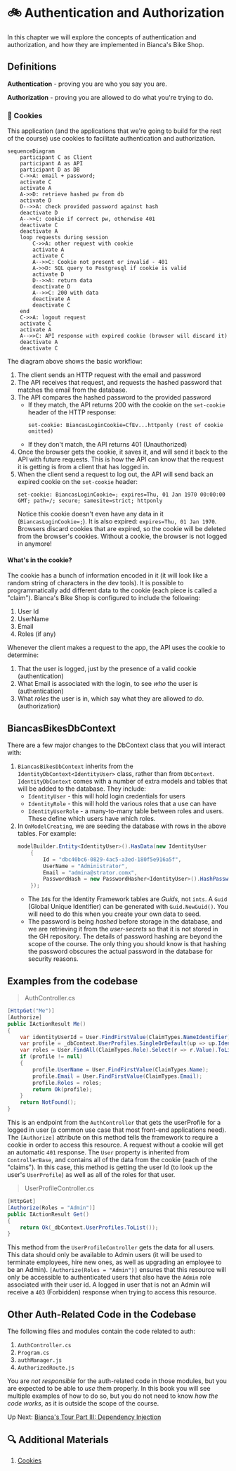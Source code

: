 # :bike: Authentication and Authorization
In this chapter we will explore the concepts of authentication and authorization, and how they are implemented in Bianca's Bike Shop.

## Definitions

**Authentication** - proving you are who you say you are.

**Authorization** - proving you are allowed to do what you're trying to do.

### :cookie: Cookies
This application (and the applications that we're going to build for the rest of the course) use cookies to facilitate authentication and authorization. 
``` mermaid
sequenceDiagram
    participant C as Client
    participant A as API
    participant D as DB
    C->>A: email + password;
    activate C
    activate A
    A->>D: retrieve hashed pw from db
    activate D
    D-->>A: check provided password against hash
    deactivate D
    A-->>C: cookie if correct pw, otherwise 401
    deactivate C
    deactivate A
    loop requests during session
        C->>A: other request with cookie
        activate A
        activate C
        A-->>C: Cookie not present or invalid - 401
        A->>D: SQL query to Postgresql if cookie is valid
        activate D
        D-->>A: return data
        deactivate D
        A-->>C: 200 with data
        deactivate A
        deactivate C
    end
    C->>A: logout request
    activate C
    activate A
    A-->>C: API response with expired cookie (browser will discard it)
    deactivate A
    deactivate C
```

The diagram above shows the basic workflow:
1. The client sends an HTTP request with the email and password
1. The API receives that request, and requests the hashed password that matches the email from the database. 
1. The API compares the hashed password to the provided password
    - If they match, the API returns 200 with the cookie on the `set-cookie` header of the HTTP response:
        ```
        set-cookie: BiancasLoginCookie=CfEv...httponly (rest of cookie omitted)
        ```
    - If they don't match, the API returns 401 (Unauthorized)
1. Once the browser gets the cookie, it saves it, and will send it back to the API with future requests. This is how the API can know that the request it is getting is from a client that has logged in. 
1. When the client send a request to log out, the API will send back an expired cookie on the `set-cookie` header:
    ```
    set-cookie: BiancasLoginCookie=; expires=Thu, 01 Jan 1970 00:00:00 GMT; path=/; secure; samesite=strict; httponly
    ```
     Notice this cookie doesn't even have any data in it (`BiancasLoginCookie=;`). It is also expired: `expires=Thu, 01 Jan 1970`. Browsers discard cookies that are expired, so the cookie will be deleted from the browser's cookies. Without a cookie, the browser is not logged in anymore!

#### What's in the cookie?
The cookie has a bunch of information encoded in it (it will look like a random string of characters in the dev tools). It is possible to programmatically add different data to the cookie (each piece is called a "claim"). Bianca's Bike Shop is configured to include the following:
1. User Id
1. UserName
1. Email
1. Roles (if any)

Whenever the client makes a request to the app, the API uses the cookie to determine:
1. That the user is logged, just by the presence of a valid cookie (authentication)
1. What Email is associated with the login, to see _who_ the user is (authentication)
1. What _roles_ the user is in, which say what they are allowed _to do_.  (authorization)

## BiancasBikesDbContext
There are a few major changes to the DbContext class that you will interact with:
1. `BiancasBikesDbContext` inherits from the `IdentityDbContext<IdentityUser>` class, rather than from `DbContext`. `IdentityDbContext` comes with a number of extra models and tables that will be added to the database. They include:
    - `IdentityUser` - this will hold login credentials for users
    - `IdentityRole` - this will hold the various roles that a use can have
    - `IdentityUserRole` - a many-to-many table between roles and users. These define which users have which roles. 
1. In `OnModelCreating`, we are seeding the database with rows in the above tables. For example:
    ``` csharp
    modelBuilder.Entity<IdentityUser>().HasData(new IdentityUser
        {
            Id = "dbc40bc6-0829-4ac5-a3ed-180f5e916a5f",
            UserName = "Administrator",
            Email = "admina@strator.comx",
            PasswordHash = new PasswordHasher<IdentityUser>().HashPassword(null, _configuration["AdminPassword"])
        });
    ```
    - The `Id`s for the Identity Framework tables are _Guids_, not `ints`. A `Guid` (Global Unique Identifier) can be generated with `Guid.NewGuid()`. You will need to do this when you create your own data to seed. 
    - The password is being _hashed_ before storage in the database, and we are retrieving it from the _user-secrets_ so that it is not stored in the GH repository. The details of password hashing are beyond the scope of the course. The only thing you should know is that hashing the password obscures the actual password in the database for security reasons. 

## Examples from the codebase
> AuthController.cs
``` csharp
[HttpGet("Me")]
[Authorize]
public IActionResult Me()
{
    var identityUserId = User.FindFirstValue(ClaimTypes.NameIdentifier);
    var profile = _dbContext.UserProfiles.SingleOrDefault(up => up.IdentityUserId == identityUserId);
    var roles = User.FindAll(ClaimTypes.Role).Select(r => r.Value).ToList();
    if (profile != null)
    {
        profile.UserName = User.FindFirstValue(ClaimTypes.Name);
        profile.Email = User.FindFirstValue(ClaimTypes.Email);
        profile.Roles = roles;
        return Ok(profile);
    }
    return NotFound();
}
```
This is an endpoint from the `AuthController` that gets the userProfile for a logged in user (a common use case that most front-end applications need). The `[Authorize]` attribute on this method tells the framework to require a cookie in order to access this resource. A request without a cookie will get an automatic `401` response. The `User` property is inherited from `ControllerBase`, and contains all of the data from the cookie (each of the "claims"). In this case, this method is getting the user Id (to look up the user's `UserProfile`) as well as all of the roles for that user.

> UserProfileController.cs
``` csharp
[HttpGet]
[Authorize(Roles = "Admin")]
public IActionResult Get()
{
    return Ok(_dbContext.UserProfiles.ToList());
}
```
This method from the `UserProfileController` gets the data for all users. This data should only be available to Admin users (it will be used to terminate employees, hire new ones, as well as upgrading an employee to be an Admin). `[Authorize(Roles = "Admin")]` ensures that this resource will only be accessible to authenticated users that also have the `Admin` role associated with their user id. A logged in user that is not an Admin will receive a `403` (Forbidden) response when trying to access this resource.

## Other Auth-Related Code in the Codebase
The following files and modules contain the code related to auth:
1. `AuthController.cs`
1. `Program.cs`
1. `authManager.js`
1. `AuthorizedRoute.js`

You are _not responsible_ for the auth-related code in those modules, but you are expected to be able to _use_ them properly. In this book you will see multiple examples of how to do so, but you do not need to know _how the code works_, as it is outside the scope of the course.

Up Next: [Bianca's Tour Part III: Dependency Injection](./biancas-dependency-injection.md)

## 🔍 Additional Materials

1. [Cookies](https://developer.mozilla.org/en-US/docs/Web/HTTP/Cookies)